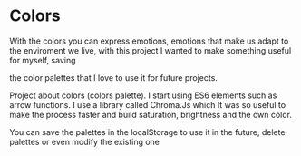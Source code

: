 # Colors

With the colors you can express emotions, emotions that make us adapt to the enviroment we live, with this project I wanted to make something useful for myself, saving

the color palettes that I love to use it for future projects.



Project about colors (colors palette). I start using ES6 elements such as arrow functions. I use a library called Chroma.Js which It was so useful to make the process faster and build saturation, brightness and the own color.

You can save the palettes in the localStorage to use it in the future, delete palettes or even modify the existing one
